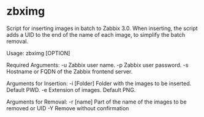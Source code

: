 # zbximg
Script for inserting images in batch to Zabbix 3.0.
When inserting, the script adds a UID to the end of the name of each image, to simplify the batch removal.

Usage: zbximg [OPTION]
                
Required Arguments:
-u              Zabbix user name.
-p              Zabbix user password.
-s              Hostname or FQDN of the Zabbix frontend server.

Arguments for Insertion:
-i [Folder]     Folder with the images to be inserted. Default PWD.
-e              Extension of images. Default PNG.

Arguments for Removal:
-r [name]       Part of the name of the images to be removed or UID
-Y              Remove without confirmation
